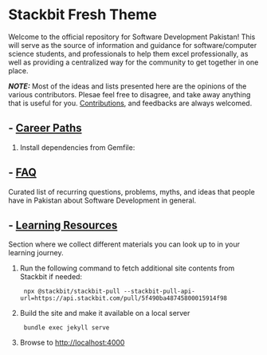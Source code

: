 # Stackbit Fresh Theme

Welcome to the official repository for Software Development Pakistan! This will serve as the source of information and guidance for software/computer science students, and professionals to help them excel professionally, as well as providing a centralized way for the community to get together in one place.

**_NOTE:_** Most of the ideas and lists presented here are the opinions of the various contributors. Plesae feel free to disagree, and take away anything that is useful for you. [Contributions](https://github.com/Software-Development-Pakistan/Software-Development-Pakistan.github.io/blob/master/CONTRIBUTING.md), and feedbacks are always welcomed.

## - [Career Paths](https://github.com/Software-Development-Pakistan/Software-Development-Pakistan.github.io/tree/master/Career%20Paths)

1. Install dependencies from Gemfile:

## - [FAQ](https://github.com/Software-Development-Pakistan/Software-Development-Pakistan.github.io/tree/master/FAQs)

Curated list of recurring questions, problems, myths, and ideas that people have in Pakistan about Software Development in general.

## - [Learning Resources](https://github.com/Software-Development-Pakistan/Software-Development-Pakistan.github.io/tree/master/Learning%20Resources)

Section where we collect different materials you can look up to in your learning journey.

1. Run the following command to fetch additional site contents from Stackbit if needed:

        npx @stackbit/stackbit-pull --stackbit-pull-api-url=https://api.stackbit.com/pull/5f490ba48745800015914f98

1. Build the site and make it available on a local server

        bundle exec jekyll serve

1. Browse to [http://localhost:4000](http://localhost:4000)
